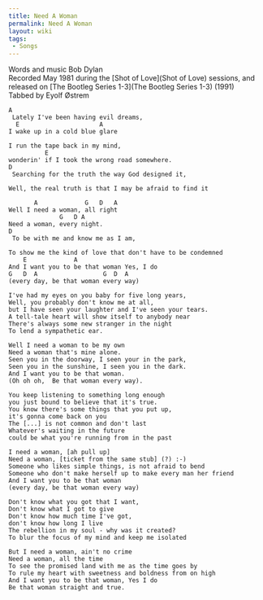 ```yaml
---
title: Need A Woman
permalink: Need A Woman
layout: wiki
tags:
 - Songs
---
```


Words and music Bob Dylan  
Recorded May 1981 during the [Shot of Love](Shot of Love)
sessions, and released on [The Bootleg Series
1-3](The Bootleg Series 1-3) (1991)  
Tabbed by Eyolf Østrem

    A
     Lately I've been having evil dreams,
      E                      A
    I wake up in a cold blue glare

    I run the tape back in my mind,
              E
    wonderin' if I took the wrong road somewhere.
    D
     Searching for the truth the way God designed it,

    Well, the real truth is that I may be afraid to find it

           A             G   D   A
    Well I need a woman, all right
                  G   D A
    Need a woman, every night.
    D
     To be with me and know me as I am,

    To show me the kind of love that don't have to be condemned
        E             A
    And I want you to be that woman Yes, I do
    G   D  A                  G  D  A
    (every day, be that woman every way)

    I've had my eyes on you baby for five long years,
    Well, you probably don't know me at all,
    but I have seen your laughter and I've seen your tears.
    A tell-tale heart will show itself to anybody near
    There's always some new stranger in the night
    To lend a sympathetic ear.

    Well I need a woman to be my own
    Need a woman that's mine alone.
    Seen you in the doorway, I seen your in the park,
    Seen you in the sunshine, I seen you in the dark.
    And I want you to be that woman.
    (Oh oh oh,  Be that woman every way).

    You keep listening to something long enough
    you just bound to believe that it's true.
    You know there's some things that you put up,
    it's gonna come back on you
    The [...] is not common and don't last
    Whatever's waiting in the future
    could be what you're running from in the past

    I need a woman, [ah pull up]
    Need a woman, [ticket from the same stub] (?) :-)
    Someone who likes simple things, is not afraid to bend
    Someone who don't make herself up to make every man her friend
    And I want you to be that woman
    (every day, be that woman every way)

    Don't know what you got that I want,
    Don't know what I got to give
    Don't know how much time I've got,
    don't know how long I live
    The rebellion in my soul - why was it created?
    To blur the focus of my mind and keep me isolated

    But I need a woman, ain't no crime
    Need a woman, all the time
    To see the promised land with me as the time goes by
    To rule my heart with sweetness and boldness from on high
    And I want you to be that woman, Yes I do
    Be that woman straight and true.
